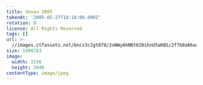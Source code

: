```yaml
---
title: Sexau 2005
takenAt: '2005-05-27T18:18:08.000Z'
rotation: 0
license: All Rights Reserved
tags: []
url: >-
  //images.ctfassets.net/bncv3c2gt878/2oNWyAhNDt62DihnU5aKBS/2f7b0a66aa74e87cef7fdb9e3b160bc2/sexau-2005_4560323162_o
size: 1090783
image:
  width: 1536
  height: 2048
contentType: image/jpeg
---
```


